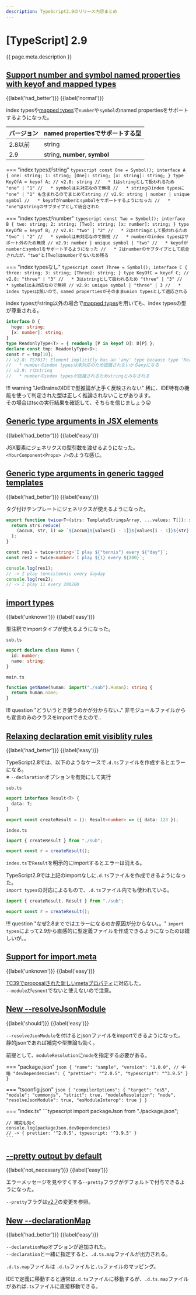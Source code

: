```yaml
---
description: TypeScript2.9のリリース内容まとめ
---
```


# [TypeScript] 2.9

{{ page.meta.description }}


## [Support number and symbol named properties with keyof and mapped types]

[Support number and symbol named properties with keyof and mapped types]: https://www.typescriptlang.org/docs/handbook/release-notes/typescript-2-9.html#support-number-and-symbol-named-properties-with-keyof-and-mapped-types

{{label('had_better')}} {{label('normal')}}

index typesや[mapped types]で`number`や`symbol`のnamed propertiesをサポートするようになった。

| バージョン | named propertiesでサポートする型 |
| ---------- | -------------------------------- |
| 2.8以前    | string                           |
| 2.9        | string, **number**, **symbol**   |

=== "index typesがstring"
    ```typescript
    const One = Symbol();
    interface A {
      one: string;
      1: string;
      [One]: string;
      [x: string]: string;
    }
    type KeyOfA = keyof A;
    // v2.8: string
    //   * 1はstringとして扱われるため "one" | "1"
    //   * symbolは未対応なので無視
    //   * stringのindex typesに "one" | "1" も含まれるのでまとめてstring
    // v2.9: string | number | unique symbol
    //   * keyofがnumberとsymbolをサポートするようになった
    //   * "one"はstringのサブタイプとして統合された
    ```

=== "index typesがnumber"
    ```typescript
    const Two = Symbol();
    interface B {
      two: string;
      2: string;
      [Two]: string;
      [x: number]: string;
    }
    type KeyOfB = keyof B;
    // v2.8: "two" | "2"
    //   * 2はstringとして扱われるため "two" | "2"
    //   * symbolは未対応なので無視
    //   * numberのindex typesはサポート外のため無視
    // v2.9: number | unique symbol | "two"
    //   * keyofがnumberとsymbolをサポートするようになった
    //   * 2はnumberのサブタイプとして統合されたが、"two"と[Two]はnumberでないため残る
    ```

=== "index typesなし"
    ```typescript
    const Three = Symbol();
    interface C {
      three: string;
      3: string;
      [Three]: string;
    }
    type KeyOfC = keyof C;
    // v2.8: "three" | "3"
    //   * 3はstringとして扱われるため "three" | "3"
    //   * symbolは未対応なので無視
    // v2.9: unique symbol | "three" | 3
    //   * index typesは無いので、named propertiesがそのままunion typesとして適応される
    ```

index typesがstring以外の場合で[mapped types]を用いても、index typesの型が尊重される。

```typescript
interface D {
  hoge: string;
  [x: number]: string;
}
type ReadonlyType<T> = { readonly [P in keyof D]: D[P] };
declare const tmp: ReadonlyType<D>;
const r = tmp[10];
// v2.8: TS7017: Element implicitly has an 'any' type because type 'ReadonlyType ' has no index signature
//   * numberのindex typesは未対応のため認識されないからanyになる
// v2.9: rはstring
//   * numberのindex typesが認識されるためstringとみなされる
```

!!! warning "JetBrainsのIDEで型推論が上手く反映されない"
    稀に、IDE特有の機能を使って判定された型は正しく推論されないことがあります。  
    その場合はtscの実行結果を確認して、そちらを信じましょう😜


## [Generic type arguments in JSX elements]

[Generic type arguments in JSX elements]: https://www.typescriptlang.org/docs/handbook/release-notes/typescript-2-9.html#generic-type-arguments-in-jsx-elements

{{label('had_better')}} {{label('easy')}}

JSX要素にジェネリクスの型引数を渡せるようになった。  
`<YourComponent<Props> />`のような感じ。


## [Generic type arguments in generic tagged templates]

[Generic type arguments in generic tagged templates]: https://www.typescriptlang.org/docs/handbook/release-notes/typescript-2-9.html#generic-type-arguments-in-generic-tagged-templates

{{label('had_better')}} {{label('easy')}}

タグ付けテンプレートにジェネリクスが使えるようになった。

```typescript
export function twice<T>(strs: TemplateStringsArray, ...values: T[]): string {
  return strs.reduce(
    (accum, str, i) => `${accum}${values[i - 1]}${values[i - 1]}${str}`
  );
}

const res1 = twice<string>`I play ${"tennis"} every ${"day"}`;
const res2 = twice<number>`I play ${1} every ${200}`;

console.log(res1);
// -> I play tennistennis every dayday
console.log(res2);
// -> I play 11 every 200200
```


## [import types]

[import types]: https://www.typescriptlang.org/docs/handbook/release-notes/typescript-2-9.html#import-types

{{label('unknown')}} {{label('easy')}}

型注釈でimportタイプが使えるようになった。

`sub.ts`
```typescript
export declare class Human {
  id: number;
  name: string;
}
```

`main.ts`
```typescript
function getName(human: import("./sub").Human): string {
  return human.name;
}
```

!!! question "どういうとき使うのかが分からない.."
    非モジュールファイルからも宣言のみのクラスをimportできたので..


## [Relaxing declaration emit visiblity rules]

[Relaxing declaration emit visiblity rules]: https://www.typescriptlang.org/docs/handbook/release-notes/typescript-2-9.html#relaxing-declaration-emit-visiblity-rules

{{label('had_better')}} {{label('easy')}}

TypeScript2.8では、以下のようなケースで`.d.ts`ファイルを作成するとエラーになる。  
※ `--declaration`オプションを有効にして実行

`sub.ts`
```typescript
export interface Result<T> {
  data: T;
}

export const createResult = (): Result<number> => ({ data: 123 });
```

`index.ts`
```typescript
import { createResult } from "./sub";

export const r = createResult();
```

`index.ts`で`Result`を明示的にimportするとエラーは消える。

TypeScript2.9では上記のimportなしに`.d.ts`ファイルを作成できるようになった。  
`import types`の対応によるもので、`.d.ts`ファイル内でも使われている。

```typescript
import { createResult, Result } from "./sub";

export const r = createResult();
```

!!! question "なぜ2.8までではエラーになるのか原因が分からない。。"
    `import types`によって2.9から直感的に型定義ファイルを作成できるようになったのは嬉しいが。。


## [Support for import.meta]

[Support for import.meta]: https://www.typescriptlang.org/docs/handbook/release-notes/typescript-2-9.html#support-for-importmeta

{{label('unknown')}} {{label('easy')}}

[TC39でproposalされた新しいmetaプロパティ](https://github.com/tc39/proposal-import-meta)に対応した。  
`--module`が`esnext`でないと使えないので注意。


## [New --resolveJsonModule]

[New --resolveJsonModule]: https://www.typescriptlang.org/docs/handbook/release-notes/typescript-2-9.html#new---resolvejsonmodule

{{label('should')}} {{label('easy')}}

`--resolveJsonModule`を付けるとjsonファイルをimportできるようになった。  
静的jsonであれば補完や型推論も効く。

前提として、`moduleResolution`に`node`を指定する必要がある。

=== "package.json"
    ```json
    {
      "name": "sample",
      "version": "1.0.0",
      // 中略
      "devDependencies": {
        "prettier": "^2.0.5",
        "typescript": "^3.9.5"
      }
    }
    ```

=== "tsconfig.json"
    ```json
    {
      "compilerOptions": {
        "target": "es5",
        "module": "commonjs",
        "strict": true,
        "moduleResolution": "node",
        "resolveJsonModule": true,
        "esModuleInterop": true
      }
    }
    ```

=== "index.ts"
    ```typescript
    import packageJson from "./package.json";

    // 補完も効く
    console.log(packageJson.devDependencies)
    // -> { prettier: '^2.0.5', typescript: '^3.9.5' }
    ```


## [--pretty output by default]

[--pretty output by default]: https://www.typescriptlang.org/docs/handbook/release-notes/typescript-2-9.html#--pretty-output-by-default

{{label('not_necessary')}} {{label('easy')}}

エラーメッセージを見やすくする`--pretty`フラグがデフォルトで付与できるようになった。

`--pretty`フラグは[v2.7](../2.7/#prettier-pretty-output)の変更を参照。


## [New --declarationMap]

[New --declarationMap]: https://www.typescriptlang.org/docs/handbook/release-notes/typescript-2-9.html#new---declarationmap

{{label('had_better')}} {{label('easy')}}

`--declarationMap`オプションが追加された。  
`--declaration`と一緒に指定すると、`.d.ts.map`ファイルが出力される。

`.d.ts.map`ファイルは `.d.ts`ファイルと`.ts`ファイルのマッピング。

IDEで定義に移動すると通常は`.d.ts`ファイルに移動するが、`.d.ts.map`ファイルがあれば`.ts`ファイルに直接移動できる。


[mapped types]: ../2.1/#mapped-types
